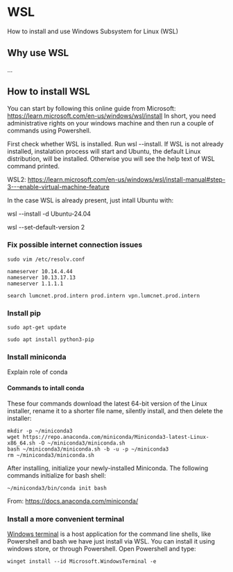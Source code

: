 # WSL
How to install and use Windows Subsystem for Linux (WSL)

## Why use WSL
...

## How to install WSL
You can start by following this online guide from Microsoft: https://learn.microsoft.com/en-us/windows/wsl/install In short, you need administrative rights on your windows machine and then run a couple of commands using Powershell.

First check whether WSL is installed. Run wsl --install. If WSL is not already installed, instalation process will start and Ubuntu, the default Linux distribution, will be installed. Otherwise you will see the help text of WSL command printed.

WSL2: https://learn.microsoft.com/en-us/windows/wsl/install-manual#step-3---enable-virtual-machine-feature

In the case WSL is already present, just intall Ubuntu with: 

wsl --install -d Ubuntu-24.04

wsl --set-default-version 2

### Fix possible internet connection issues

`sudo vim /etc/resolv.conf`

```
nameserver 10.14.4.44
nameserver 10.13.17.13
nameserver 1.1.1.1

search lumcnet.prod.intern prod.intern vpn.lumcnet.prod.intern
```

### Install pip
```
sudo apt-get update
```

```
sudo apt install python3-pip
```

### Install miniconda
Explain role of conda

#### Commands to intall conda
These four commands download the latest 64-bit version of the Linux installer, rename it to a shorter file name, silently install, and then delete the installer:
```
mkdir -p ~/miniconda3
wget https://repo.anaconda.com/miniconda/Miniconda3-latest-Linux-x86_64.sh -O ~/miniconda3/miniconda.sh
bash ~/miniconda3/miniconda.sh -b -u -p ~/miniconda3
rm ~/miniconda3/miniconda.sh
```

After installing, initialize your newly-installed Miniconda. The following commands initialize for bash shell:
```
~/miniconda3/bin/conda init bash
``` 
From: https://docs.anaconda.com/miniconda/

### Install a more convenient terminal
[Windows terminal](https://learn.microsoft.com/en-us/windows/terminal/) is a host application for the command line shells, like Powershell and bash we have just install via WSL. You can install it using windows store, or through Powershell. Open Powershell and type: 
```
winget install --id Microsoft.WindowsTerminal -e
```

